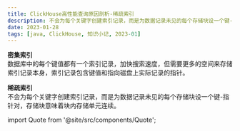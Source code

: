 ```yaml
---
title: ClickHouse高性能查询原因剖析-稀疏索引
description: 不会为每个关键字创建索引记录，而是为数据记录未见的每个存储块设一个键-指针对，存储块意味着块内存储单元连续。
date: 2023-01-28
tags: [java, ClickHouse, 知识小记, 2023-01]
---
```




**密集索引**  
数据库中的每个键值都有一个索引记录，加快搜索速度，但需要更多的空间来存储索引记录本身，索引记录包含键值和指向磁盘上实际记录的指针。

**稀疏索引**  
不会为每个关键字创建索引记录，而是为数据记录未见的每个存储块设一个键-指针对，存储块意味着块内存储单元连续。



import Quote from '@site/src/components/Quote';

> <Quote></Quote>
